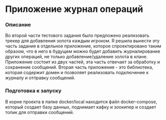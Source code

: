 # Приложение журнал операций

### Описание

Во второй части тестового задания было предложено реализовать трекер для добавления 
золота каждым игроком. Я решила вынести эту часть задания в отдельное приложение, которое 
спроектировано таким образом, что в него в будущем можно будет добавить журналирование 
других операций, не только добавление/удаление золота в клане. Приложение состоит из двух 
частей, эта часть отвечает за обработку и сохранение сообщений. Вторая часть приложения - 
это библиотека, которая содержит домен и позволяет реализовать подключение к журналу и 
отправку сообщений.

### Подготовка к запуску

В корне проекта в папке docker/local находится файл docker-compose, который создает 
базу данных, поднимает кафку и зоокипер и создает топик для отправки сообщений.

